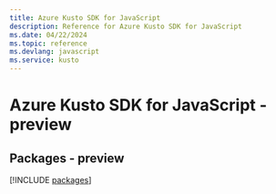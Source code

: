 ```yaml
---
title: Azure Kusto SDK for JavaScript
description: Reference for Azure Kusto SDK for JavaScript
ms.date: 04/22/2024
ms.topic: reference
ms.devlang: javascript
ms.service: kusto
---
```

# Azure Kusto SDK for JavaScript - preview
## Packages - preview
[!INCLUDE [packages](kusto-index.md)]
